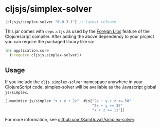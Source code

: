 # cljsjs/simplex-solver

[](dependency)
```clojure
[cljsjs/simplex-solver "0.0.3-1"] ;; latest release
```
[](/dependency)

This jar comes with `deps.cljs` as used by the [Foreign Libs][flibs] feature
of the Clojurescript compiler. After adding the above dependency to your project
you can require the packaged library like so:

```clojure
(ns application.core
  (:require cljsjs.simplex-solver))
```

[flibs]: https://github.com/clojure/clojurescript/wiki/Packaging-Foreign-Dependencies

## Usage

If you include the `cljs.simplex-solver` namespace anywhere in your
ClojureScript code, simplex-solver will be available as the Javascript
global `js/simplex`.


```clojure
(.maximize js/simplex "x + y + 2z"  #js["2x + y + z <= 50"
                                        "2x + y >= 36"
                                        "x + z >= 11"])
```

For more information, see [github.com/SamDuvall/simplex-solver](https://github.com/SamDuvall/simplex-solver).
